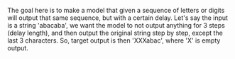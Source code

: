 
The goal here is to make a model that given a sequence of letters or digits will output that same sequence, but with a certain delay. Let's say the input is a string 'abacaba', we want the model to not output anything for 3 steps (delay length), and then output the original string step by step, except the last 3 characters. So, target output is then 'XXXabac', where 'X' is empty output.
